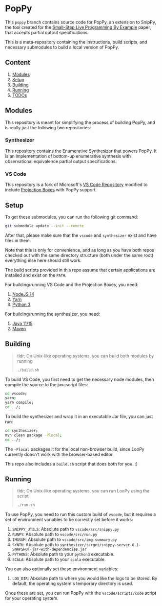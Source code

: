 # PopPy

This `poppy` branch contains source code for PopPy, an extension to SnipPy, the tool created for the [Small-Step Live Programming By Example](https://dl.acm.org/doi/10.1145/3379337.3415869) paper, that accepts partial output specifications.

This is a meta-repository containing the instructions, build scripts, and necessary submodules to build a local version of PopPy.

## Content
1. [Modules](#modules)
2. [Setup](#setup)
3. [Building](#building)
4. [Running](#running)
5. [TODOs](#todos) 

## Modules
This repository is meant for simplifying the process of building PopPy, and is really just the following two repositories:

### Synthesizer
This repository contains the Enumerative Synthesizer that powers PopPy. It is an implementation of bottom-up enumerative synthesis with observational equivalence partial output specifications.

### VS Code
This repository is a fork of Microsoft's [VS Code Repository](https://github.com/microsoft/vscode) modified to include [Projection Boxes](https://cseweb.ucsd.edu/~lerner/papers/projection-boxes-chi2020.pdf) with PopPy support.

## Setup
To get these submodules, you can run the following git command:

``` sh
git submodule update --init --remote
```

After that, please make sure that the `vscode` and `synthesizer` exist and have files in them. 

Note that this is only for convenience, and as long as you have both repos checked out with the same directory structure (both under the same root) everything else here should still work.

The build scripts provided in this repo assume that certain applications are installed and exist on the `PATH`.

For building/running VS Code and the Projection Boxes, you need:
1. [NodeJS 14](https://nodejs.org/en/)
2. [Yarn](https://yarnpkg.com/)
3. [Python 3](https://www.python.org/downloads/)

For building/running the synthesizer, you need:
1. [Java 11/15](https://www.oracle.com/java/technologies/javase-downloads.html#JDK11)
2. [Maven](https://maven.apache.org/) 

## Building

> tldr; On Unix-like operating systems, you can build both modules by running
> 
> ``` sh
> ./build.sh
> ```

To build VS Code, you first need to get the necessary node modules, then compile the source to the javascript files:

``` sh
cd vscode;
yarn;
yarn compile;
cd ../;
```

To build the synthesizer and wrap it in an executable Jar file, you can just run:

``` sh
cd synthesizer;
mvn clean package -Plocal;
cd ../;
```

The `-Plocal` packages it for the local non-browser build, since LooPy currently doesn't work with the browser-based editor. 

This repo also includes a `build.sh` script that does both for you. :)

## Running

> tldr; On Unix-like operating systems, you can run LooPy using the script 
> 
> ``` sh
> ./run.sh
> ```

To use PopPy, you need to run this custom build of `vscode`, but it requires a set of environment variables to be correctly set before it works:

1. `SNIPPY_UTILS`: Absolute path to `vscode/src/snippy.py`
2. `RUNPY`: Absolute path to `vscode/src/run.py`
3. `IMGSUM`: Absolute path to `vscode/src/img-summary.py`
4. `SYNTH`: Absolute path to `synthesizer/target/snippy-server-0.1-SNAPSHOT-jar-with-dependencies.jar`
5. `PYTHON3`: Absolute path to your `python3` executable.
6. `SCALA`: Absolute path to your `scala` executable.

You can also optionally set these environment variables:
1. `LOG_DIR`: Absolute path to where you would like the logs to be stored. By default, the operating system's temporary directory is used.

Once these are set, you can run PopPy with the `vscode/scripts/code` script for your operating system. 
